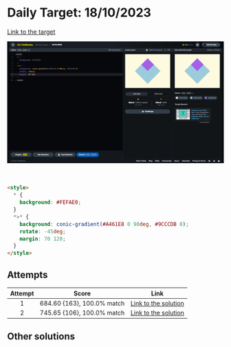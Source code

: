 # Daily Target: 18/10/2023

[Link to the target](https://cssbattle.dev/play/L8aNhB0P9osr6O4TW7PQ)

![img](../images/target-solution/daily-target_2023-10-18.png)

<br>

```html
<style>
  * {
    background: #FEFAE0;
  }
  *>* {
    background: conic-gradient(#A461E8 0 90deg, #9CCCDB 0);
    rotate: -45deg;
    margin: 70 120;
  }
</style>
```

## Attempts
| Attempt | Score | Link |
|:-:|:-:|:-:|
| 1 | 684.60 {163}, 100.0% match | [Link to the solution](../html/daily-target_2023-10-18_attempt-01.html) |
| 2 | 745.65 {106}, 100.0% match | [Link to the solution](../html/daily-target_2023-10-18_attempt-02.html) |

## Other solutions